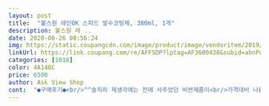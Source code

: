 ```yaml
---
layout: post 
title:  "불스원 레인OK 스피드 발수코팅제, 380ml, 1개" 
description: 불스원 레 ..
date: 2020-06-26 08:56:24 
img: https://static.coupangcdn.com/image/product/image/vendoritem/2019/01/30/3001208589/667f3eb5-6dac-45a4-bed4-e5edc91232c7.jpg 
linkUrl: https://link.coupang.com/re/AFFSDP?lptag=AF3600438&subid=ahnPublicAsk&pageKey=449015&itemId=1248440&vendorItemId=3377126300&traceid=V0-113-42f8281c2ca04210 
categories: [1018] 
color: 4A148C 
price: 6500 
author: Ask View Shop 
cont:  "●구매후기●<br/>^^솔직히 제생각에는 전에 사주었던 비싼제품이<br/>가격대비 나름 만족하는 후기였네요<br/>가격에비해  효과는 좋긴한데 예전에 샀던 비싼 제품에 비해<br/>갈아낀지 오래된 와이퍼는 고무날이 닳아서 창문이 깨끗히 안닦여서<br/>같이 타보지는 않았지만 남편말로는 안한거 보단 낫다고 하네요<br/>걱정했지만 그렇게 제 생각만큼 하찮은 물건은 아니였습니다.<br/><br/>게다가 겁나 오랫동안 치이이이이이(중략)이이이이익<br/> -<br/>그건 새차 사고나서 생각해 볼 문제입니다.<br/><br/>그냥 딱 그만큼 제품이예요<br/>그냥 비가오면 퍼떡 나가서 솨아악하고 뿌려주는 타입입니다.<br/><br/>그놈의 오염<br/>그래서 뿌렸는데 빗방을 주루룩 흐르지않고흐터져<br/>그래서 이제 진짜 간결하게 쓰기로 했습니다.<br/><br/>그럼에도 불구하고 왜 굳이 이 상품을 계속 사용중인것인지<br/>그렇게 미래를 준비하는 사람이였다면<br/>그렇게 평소 관리할만큼 좋은차도 아니고 새차도 아니기 때문에<br/>그렇다고 아예 효과를 못보는건 아니지만<br/>그리고 비가 그친후에도 유리에 물얼룩 지지않고 빠르게 마릅니다.<br/><br/>그리고 차가 높아서 까치발까지 대동해봐도<br/>그리하여 고체형, 액체형, 아는형, 동네바보형 등<br/>그리하여 그동안 비만 왔다하면 욕 먹기 바빳던 와이퍼도<br/>날라가 버려 어느정도 시야가 확보가 되서 좋기는 하다네요<br/>닦아도 시원찮음을 느꼇다면<br/>달릴때  빗방울이 날라간다네요<br/>닳아빠진 와이퍼의 기능은 그닥 중요치 않아졌습니다.<br/><br/>더 효과를 발휘하는건 사실이죠<br/>독한냄새로 콜록콜록 고통스러움과 동시에<br/>두번째.<br/> 액체형 발수코팅제<br/>땡! 탈락입니다.<br/><br/>마른 걸레로 닦아내줘야 하는데<br/>무슨 유리를 닦고 발수코팅제를 처발처발 한단말입니까?<br/>미리 차에 뿌려서 창문을 닦아둘만큼<br/>발수코팅제를 사용한 후에는<br/>보시는 분들께 재미와 공감을 주고싶은게 전부였는데<br/>부디 못이기는척 설득 당해주시면 감사하겠습니다! 잇힝<br/>불스원 레인OK 스피드 발수코팅제는<br/>불스원이 옥시의 DNA라서 구매하길 꺼렸었는데<br/>비가 많이  폭우가 쏟아지는 날에는 앞이 잘안보인다해요<br/>비가 유리에 퍼지지않고 또르르 흘러 떨어지거나 날아가 버리기때문에<br/>비가 유리에 흠뻑 젖었을때 뿌려야 효과가 좋습니다.<br/><br/>비오기전에 미리 발라서 닦아두고 미래를 대비해야하는<br/>비오는날  남편  시야확보 하라고 사줬어요<br/>비오는날 차안 김서림 잡을만한건 없을까요?<br/>비온후 지하주차장에 주차하고 몇시간뒤 차를 보니<br/>비올때만 뿌리니까 생각보다 오래 사용하는 편입니다.<br/><br/>빗방울이 촘촘이 동그랗게 맺혀 있지는 않은건 같네요<br/>빨리 안닦아주면 얼룩이 집니다.<br/><br/>뿌려대는 나같은 사람한테는 한통 얼마 못씁니다.<br/><br/>뿌리자마자 와이퍼로 닦아버리면 효과도 사라져버리는것이 아닐까<br/> -<br/>사실 말입니다.<br/><br/>삭제처리된것만 해도 한달사이 열건 이상입니다.<br/><br/>새똥맞아도 워셔액+와이퍼 슥삭슥삭으로 해결하는데<br/>성질 급하고 오늘만 사는 저에게는<br/>아, 왜그 마차 유리창에 손바닥자국 19금 그 장면요.<br/><br/>아무생각없이 칙 뿌리면 내용물이 내 얼굴쪽으로 날아와서<br/>아참,<br/>아휴... <br/><br/>암튼 마트보다 저렴하기 때문에<br/>암튼 상당히 만족한다는 뜻입니다.<br/><br/>앞유리 센터 상단에는 손이 안 닿는다고요.<br/>.<br/><br/>앞유리는 얼룩없이 유리세정제로 닦은마냥 깨끗했습니다.<br/><br/>액체형 또한 일단 유리면의 오염을 닦아낸 후에... <br/><br/>약효가 꽤나 오래갑니다.<br/><br/>어제보다 더 나은 내가 되고자 오늘도 노력하려합니다.<br/><br/>여러종류의 발수코팅제를 사용해본 결과<br/>열불 터지지만 아닥하고 계속 진도를 빼 봅니다.<br/><br/>오염된 유리면을 깨끗히 닦아낸후에... <br/>.<br/><br/>와이퍼는 그 또르르 물방울을 가볍게 밀어주기만 하면 됩니다.<br/><br/>왜 그러는지 이해가 안되지만<br/>왜 김이 서리는지;; 허허 거참거.<br/>.<br/><br/>우리는 더이상 비오는 날이 두렵지 않습니다.<br/><br/>유리가 아닌 내 얼굴과 머리가 발수코팅되는 사태가 벌어질수있습니다.<br/><br/>유리를 왜 힘들게 닦아야 하는것인지 거참.<br/>.<br/><br/>유리면에 칙칙 골고루 분사하여<br/>이 상품을 추천하지 않습니다.<br/><br/>이게 딱 입니다.<br/><br/>이전에는 비오는날 와이퍼의 기능이 상당히 중요했습니다.<br/><br/>이제품 또한 비안올때 미리 뿌려서 닦아둘수는 있지만<br/>이젠 더이상 욕을 먹지 않게 되었습니다.<br/><br/>이해해보려 노력하는<br/>자기위로 및 합리화, 설득아닌 설득의 시간 가져보겠습니다.<br/><br/>자꾸만 특정인이 제가 열심히 쓴 상품평을 신고해서<br/>자주 구매하게 될것같습니다.<br/><br/>저같은 귀차니즘 종자에겐 있을수없는 일이기 때문입니다.<br/><br/>저같은 프로귀차니즘 닝겐에게는 이만한 물건이 없었습니다.<br/><br/>저도 제 입을 더이상 더럽히지 않아도 되어서 좋습니다.<br/><br/>저와는 맞지 않습니다.<br/><br/>적극 추천합니다.<br/><br/>전에비교하자면 물방울이 완전히 동그라미를보이고 있었다면<br/>제가 지금 이렇게 살고있지는 않았을텐데... <br/>(급 반성의시간)<br/>제품들은 애초부터 제 성격과는 맞지 않았습니다.<br/><br/>조금 더 공을 들이면 지속력 좋은 제품이 많으니까요.<br/><br/>주의하실점은 유리에 뿌리실때 내 몸을 바람의 반대방향에 두고<br/>즉흥적이고 우발적으로 비올때 뿌리면 만사오케이!<br/>지금의 이상품은 동그라미 기는하나 살짤쿵 퍼짐이있죠<br/>지속효과는 빨랑떨어지는듯 싶어요<br/>차에 늘 비치되어있는 물품입니다.<br/><br/>차에서 아무짓도 안하고 컵라면도 안먹었는데<br/>차체에는 물이 아직 남아있는데 앞유리는 물이 다 말라있었습니다.<br/><br/>참으로 힘든 작업이 아닐수 없습니다.<br/><br/>첫번째.<br/> 고체형 발수코팅제는<br/>코팅제를 뿌리지않은 뒷유리는 물얼룩이 심했지만<br/>타이타닉 명장면 있잖습니까.<br/><br/>팔만 쭉 뻗어 뿌려주셔야합니다.<br/><br/>평소 손세차를 즐기고 시간적 여유가 있으며 차를 아끼는 오너시라면<br/>하나사면 오래 쓴다고 생각했는데 요즘같은 장마철에는<br/>혹시 제가 차에서 노래를 많이 해서 그런걸까요.<br/>.<br/>?<br/>확실히 좋은점을 말씀드리자면<br/>흑우 인증.<br/>.<br/> 아니 그게 아니고<br/>" 
---
```

